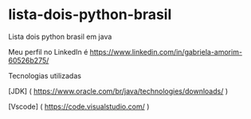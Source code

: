 # lista-dois-python-brasil
Lista dois python brasil em java

Meu perfil no LinkedIn é https://www.linkedin.com/in/gabriela-amorim-60526b275/

Tecnologias utilizadas

[JDK] ( https://www.oracle.com/br/java/technologies/downloads/ )

[Vscode] ( https://code.visualstudio.com/ )
